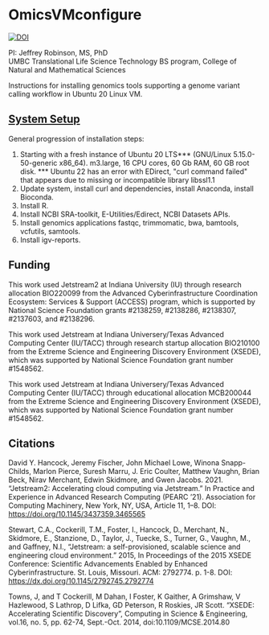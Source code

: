 # OmicsVMconfigure

[![DOI](https://zenodo.org/badge/382447003.svg)](https://zenodo.org/badge/latestdoi/382447003)

PI: Jeffrey Robinson, MS, PhD<br>
UMBC Translational Life Science Technology BS program, College of Natural and Mathematical Sciences

Instructions for installing genomics tools supporting a genome variant calling workflow in Ubuntu 20 Linux VM.

## [System Setup](/SysConfig/ConfigureSystem.md)
General progression of installation steps:

1. Starting with a fresh instance of Ubuntu 20 LTS*** (GNU/Linux 5.15.0-50-generic x86_64). m3.large, 16 CPU cores, 60 Gb RAM, 60 GB root disk.
   *** Ubuntu 22 has an error with EDirect, "curl command failed" that appears due to missing or incompatible library libssl1.1
2. Update system, install curl and dependencies, install Anaconda, install Bioconda. 
3. Install R.
4. Install NCBI SRA-toolkit, E-Utilities/Edirect, NCBI Datasets APIs.
5. Install genomics applications fastqc, trimmomatic, bwa, bamtools, vcfutils, samtools.
6. Install igv-reports.

## Funding

This work used Jetstream2 at Indiana University (IU) through research allocation BIO220099 from the Advanced Cyberinfrastructure Coordination Ecosystem: Services & Support (ACCESS) program, which is supported by National Science Foundation grants #2138259, #2138286, #2138307, #2137603, and #2138296.

This work used Jetstream at Indiana Universery/Texas Advanced Computing Center (IU/TACC) through research startup allocation BIO210100 from the Extreme Science and Engineering Discovery Environment (XSEDE), which was supported by National Science Foundation grant number #1548562.

This work used Jetstream at Indiana Universery/Texas Advanced Computing Center (IU/TACC) through educational allocation MCB200044 from the Extreme Science and Engineering Discovery Environment (XSEDE), which was supported by National Science Foundation grant number #1548562.

## Citations

David Y. Hancock, Jeremy Fischer, John Michael Lowe, Winona Snapp-Childs, Marlon Pierce, Suresh Marru, J. Eric Coulter, Matthew Vaughn, Brian Beck, Nirav Merchant, Edwin Skidmore, and Gwen Jacobs. 2021. “Jetstream2: Accelerating cloud computing via Jetstream.” In Practice and Experience in Advanced Research Computing (PEARC ’21). Association for Computing Machinery, New York, NY, USA, Article 11, 1–8. DOI: https://doi.org/10.1145/3437359.3465565

Stewart, C.A., Cockerill, T.M., Foster, I., Hancock, D., Merchant, N., Skidmore, E., Stanzione, D., Taylor, J., Tuecke, S., Turner, G., Vaughn, M., and Gaffney, N.I., “Jetstream: a self-provisioned, scalable science and engineering cloud environment.” 2015, In Proceedings of the 2015 XSEDE Conference: Scientific Advancements Enabled by Enhanced Cyberinfrastructure. St. Louis, Missouri. ACM: 2792774. p. 1-8. DOI: https://dx.doi.org/10.1145/2792745.2792774

Towns, J, and T Cockerill, M Dahan, I Foster, K Gaither, A Grimshaw, V Hazlewood, S Lathrop, D Lifka, GD Peterson, R Roskies, JR Scott. “XSEDE: Accelerating Scientific Discovery”, Computing in Science & Engineering, vol.16, no. 5, pp. 62-74, Sept.-Oct. 2014, doi:10.1109/MCSE.2014.80


